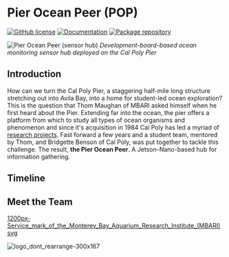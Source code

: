 # Pier Ocean Peer (POP)
[![GitHub license](https://img.shields.io/github/license/NVIDIA/nvidia-docker?style=flat-square)]()
[![Documentation](https://img.shields.io/badge/documentation-wiki-blue.svg?style=flat-square)]()
[![Package repository](https://img.shields.io/badge/packages-repository-b956e8.svg?style=flat-square)]()

![Pier Ocean Peer (sensor hub)](https://user-images.githubusercontent.com/52707386/110014697-f844bf80-7cd7-11eb-8a3d-dba524168be6.png)
*Development-board-based ocean monitoring sensor hub deployed on the Cal Poly Pier*

## Introduction
  How can we turn the Cal Poly Pier, a staggering half-mile long structure stretching out into Avila Bay, into a home for student-led ocean exploration? This is the question that Thom Maughan of MBARI asked himself when he first heard about the Pier. Extending far into the ocean, the pier offers a platform from which to study all types of ocean organisms and phenomenon and since it's acquisition in 1984 Cal Poly has led a myriad of [research projects](http://www.marine.calpoly.edu/cal-poly-pier). Fast forward a few years and a student team, mentored by Thom, and Bridgette Benson of Cal Poly, was put together to tackle this challenge. The result, **the Pier Ocean Peer**. A Jetson-Nano-based hub for information gathering.

## Timeline

## Meet the Team

[1200px-Service_mark_of_the_Monterey_Bay_Aquarium_Research_Institute_(MBARI) svg](https://user-images.githubusercontent.com/52707386/110017962-a6059d80-7cdb-11eb-9c44-aa1f22a5226d.png)

![logo_dont_rearrange-300x167](https://user-images.githubusercontent.com/52707386/110017973-a9008e00-7cdb-11eb-9bba-8ae99ae1919a.png)
